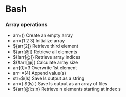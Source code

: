 # Bash

### Array operations
* arr=()	Create an empty array
* arr=(1 2 3)	Initialize array
* ${arr[2]}	Retrieve third element
* ${arr[@]}	Retrieve all elements
* ${!arr[@]}	Retrieve array indices
* ${#arr[@]}	Calculate array size
* arr[0]=3	Overwrite 1st element
* arr+=(4)	Append value(s)
* str=$(ls)	Save ls output as a string
* arr=( $(ls) )	Save ls output as an array of files
* ${arr[@]:s:n}	Retrieve n elements starting at index s
